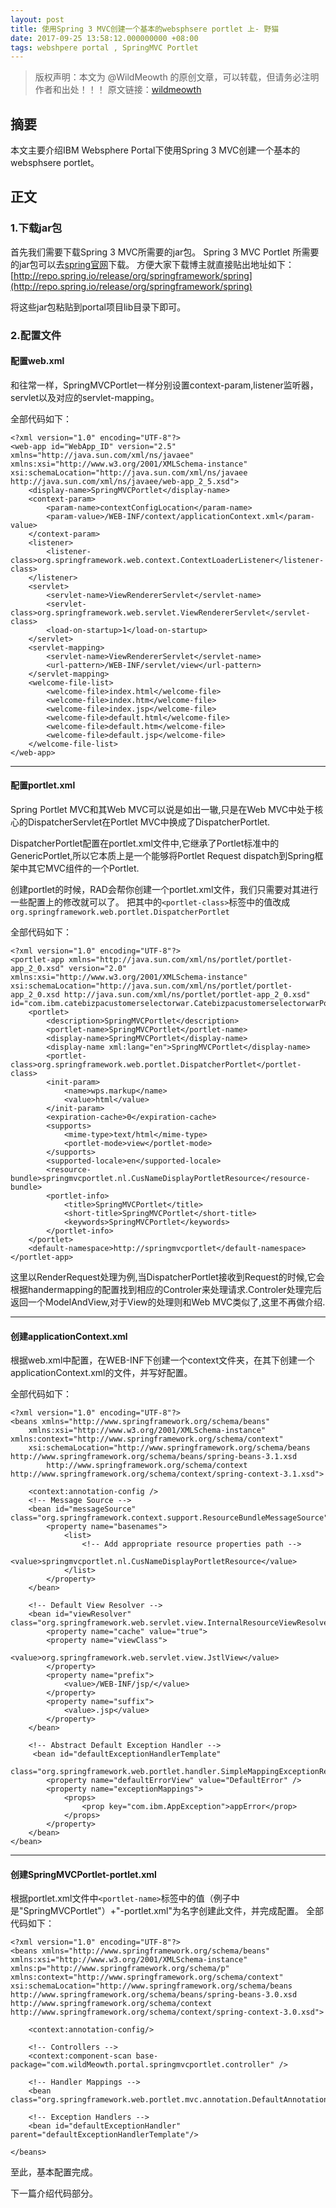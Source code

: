 ```yaml
---
layout: post
title: 使用Spring 3 MVC创建一个基本的websphsere portlet 上- 野猫
date: 2017-09-25 13:58:12.000000000 +08:00
tags: webshpere portal , SpringMVC Portlet
---
```


>版权声明：本文为 @WildMeowth
的原创文章，可以转载，但请务必注明作者和出处！！！
原文链接：[wildmeowth](http://wildmeowth.github.io/2017/09/spring3mvc-Portlet-create-1/)

## 摘要

本文主要介绍IBM Websphere Portal下使用Spring 3 MVC创建一个基本的websphsere portlet。

## 正文

### 1.下载jar包

首先我们需要下载Spring 3 MVC所需要的jar包。
Spring 3 MVC Portlet 所需要的jar包可以去[spring官网](https://github.com/daleanthony)下载。
方便大家下载博主就直接贴出地址如下：[http://repo.spring.io/release/org/springframework/spring](http://repo.spring.io/release/org/springframework/spring)


将这些jar包粘贴到portal项目lib目录下即可。

### 2.配置文件

#### 配置web.xml

和往常一样，SpringMVCPortlet一样分别设置context-param,listener监听器，servlet以及对应的servlet-mapping。

全部代码如下：
```
<?xml version="1.0" encoding="UTF-8"?>
<web-app id="WebApp_ID" version="2.5" xmlns="http://java.sun.com/xml/ns/javaee" xmlns:xsi="http://www.w3.org/2001/XMLSchema-instance" xsi:schemaLocation="http://java.sun.com/xml/ns/javaee http://java.sun.com/xml/ns/javaee/web-app_2_5.xsd">
	<display-name>SpringMVCPortlet</display-name>
	<context-param>
		<param-name>contextConfigLocation</param-name>
		<param-value>/WEB-INF/context/applicationContext.xml</param-value>
	</context-param>
	<listener>
		<listener-class>org.springframework.web.context.ContextLoaderListener</listener-class>
	</listener>
	<servlet>
		<servlet-name>ViewRendererServlet</servlet-name>
		<servlet-class>org.springframework.web.servlet.ViewRendererServlet</servlet-class>
		<load-on-startup>1</load-on-startup>
	</servlet>
	<servlet-mapping>
		<servlet-name>ViewRendererServlet</servlet-name>
		<url-pattern>/WEB-INF/servlet/view</url-pattern>
	</servlet-mapping>
	<welcome-file-list>
		<welcome-file>index.html</welcome-file>
		<welcome-file>index.htm</welcome-file>
		<welcome-file>index.jsp</welcome-file>
		<welcome-file>default.html</welcome-file>
		<welcome-file>default.htm</welcome-file>
		<welcome-file>default.jsp</welcome-file>
	</welcome-file-list>
</web-app>
```
<hr>

#### 配置portlet.xml

Spring Portlet MVC和其Web MVC可以说是如出一辙,只是在Web MVC中处于核心的DispatcherServlet在Portlet MVC中换成了DispatcherPortlet.

DispatcherPortlet配置在portlet.xml文件中,它继承了Portlet标准中的GenericPortlet,所以它本质上是一个能够将Portlet Request dispatch到Spring框架中其它MVC组件的一个Portlet.

创建portlet的时候，RAD会帮你创建一个portlet.xml文件，我们只需要对其进行一些配置上的修改就可以了。
把其中的```<portlet-class>```标签中的值改成```org.springframework.web.portlet.DispatcherPortlet```

全部代码如下：
```
<?xml version="1.0" encoding="UTF-8"?>
<portlet-app xmlns="http://java.sun.com/xml/ns/portlet/portlet-app_2_0.xsd" version="2.0" xmlns:xsi="http://www.w3.org/2001/XMLSchema-instance" xsi:schemaLocation="http://java.sun.com/xml/ns/portlet/portlet-app_2_0.xsd http://java.sun.com/xml/ns/portlet/portlet-app_2_0.xsd" id="com.ibm.catebizpacustomerselectorwar.CatebizpacustomerselectorwarPortlet.87bcccfd63">
	<portlet>
		<description>SpringMVCPortlet</description>
		<portlet-name>SpringMVCPortlet</portlet-name>
		<display-name>SpringMVCPortlet</display-name>
		<display-name xml:lang="en">SpringMVCPortlet</display-name>
		<portlet-class>org.springframework.web.portlet.DispatcherPortlet</portlet-class>
		<init-param>
			<name>wps.markup</name>
			<value>html</value>
		</init-param>
		<expiration-cache>0</expiration-cache>
		<supports>
			<mime-type>text/html</mime-type>
			<portlet-mode>view</portlet-mode>
		</supports>
		<supported-locale>en</supported-locale>
		<resource-bundle>springmvcportlet.nl.CusNameDisplayPortletResource</resource-bundle>
		<portlet-info>
			<title>SpringMVCPortlet</title>
			<short-title>SpringMVCPortlet</short-title>
			<keywords>SpringMVCPortlet</keywords>
		</portlet-info>
	</portlet>
	<default-namespace>http://springmvcportlet</default-namespace>
</portlet-app>
```
这里以RenderRequest处理为例,当DispatcherPortlet接收到Request的时候,它会根据handermapping的配置找到相应的Controler来处理请求.Controler处理完后返回一个ModelAndView,对于View的处理则和Web MVC类似了,这里不再做介绍.
<hr>

#### 创建applicationContext.xml

根据web.xml中配置，在WEB-INF下创建一个context文件夹，在其下创建一个applicationContext.xml的文件，并写好配置。

全部代码如下：
```
<?xml version="1.0" encoding="UTF-8"?>
<beans xmlns="http://www.springframework.org/schema/beans"
	xmlns:xsi="http://www.w3.org/2001/XMLSchema-instance" xmlns:context="http://www.springframework.org/schema/context"
	xsi:schemaLocation="http://www.springframework.org/schema/beans http://www.springframework.org/schema/beans/spring-beans-3.1.xsd
		http://www.springframework.org/schema/context http://www.springframework.org/schema/context/spring-context-3.1.xsd">

	<context:annotation-config />
	<!-- Message Source -->
	<bean id="messageSource" class="org.springframework.context.support.ResourceBundleMessageSource">
		<property name="basenames">
			<list>
				<!-- Add appropriate resource properties path -->
				<value>springmvcportlet.nl.CusNameDisplayPortletResource</value>
			</list>
		</property>
	</bean>
	
	<!-- Default View Resolver -->
	<bean id="viewResolver" class="org.springframework.web.servlet.view.InternalResourceViewResolver">
		<property name="cache" value="true">
		<property name="viewClass">
			<value>org.springframework.web.servlet.view.JstlView</value>
		</property>
		<property name="prefix">
			<value>/WEB-INF/jsp/</value>
		</property>
		<property name="suffix">
			<value>.jsp</value>
		</property>
	</bean>
	
	<!-- Abstract Default Exception Handler -->
	 <bean id="defaultExceptionHandlerTemplate"
		class="org.springframework.web.portlet.handler.SimpleMappingExceptionResolver">
		<property name="defaultErrorView" value="DefaultError" />
		<property name="exceptionMappings">
			<props>
				<prop key="com.ibm.AppException">appError</prop>
			</props>
		</property>
	</bean> 
</bean>
```
<hr>

#### 创建SpringMVCPortlet-portlet.xml

根据portlet.xml文件中```<portlet-name>```标签中的值（例子中是"SpringMVCPortlet"）+"-portlet.xml"为名字创建此文件，并完成配置。
全部代码如下：
```
<?xml version="1.0" encoding="UTF-8"?>
<beans xmlns="http://www.springframework.org/schema/beans" xmlns:xsi="http://www.w3.org/2001/XMLSchema-instance" xmlns:p="http://www.springframework.org/schema/p" xmlns:context="http://www.springframework.org/schema/context" xsi:schemaLocation="http://www.springframework.org/schema/beans http://www.springframework.org/schema/beans/spring-beans-3.0.xsd http://www.springframework.org/schema/context http://www.springframework.org/schema/context/spring-context-3.0.xsd">
	
	<context:annotation-config/>

	<!-- Controllers -->
	<context:component-scan base-package="com.wildMeowth.portal.springmvcportlet.controller" />

	<!-- Handler Mappings -->
	<bean class="org.springframework.web.portlet.mvc.annotation.DefaultAnnotationHandlerMapping"/>
	  
	<!-- Exception Handlers -->
	<bean id="defaultExceptionHandler" parent="defaultExceptionHandlerTemplate"/>
	
</beans>
```


至此，基本配置完成。

下一篇介绍代码部分。